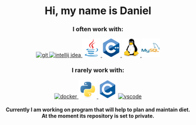 <h1 align="center">Hi, my name is Daniel</h1>

<h3 align="center">I often work with:</h3>

<p align="center">
    <a href="https://git-scm.com/" target="_blank">
        <img src="https://www.vectorlogo.zone/logos/git-scm/git-scm-icon.svg" alt="git" width="50" height="50" />
    </a>
    <a href="https://www.jetbrains.com/idea/" target="_blank">
        <img src="https://upload.wikimedia.org/wikipedia/commons/thumb/9/9c/IntelliJ_IDEA_Icon.svg/2048px-IntelliJ_IDEA_Icon.svg.png" alt="intellij idea" width="50" height="50" />
    </a>
    <a href="https://www.java.com" target="_blank">
        <img src="https://raw.githubusercontent.com/devicons/devicon/master/icons/java/java-original.svg" alt="java" width="50" height="50" />
    </a>
    <a href="https://isocpp.org" target="_blank">
        <img src="https://github.com/devicons/devicon/blob/master/icons/cplusplus/cplusplus-original.svg" alt="cpp" width="50" height="50" />
    </a>
    <a href="https://www.linux.org/" target="_blank">
        <img src="https://raw.githubusercontent.com/devicons/devicon/master/icons/linux/linux-original.svg" alt="linux" width="50" height="50" />
    </a>
    <a href="https://www.mysql.com/" target="_blank">
        <img src="https://raw.githubusercontent.com/devicons/devicon/master/icons/mysql/mysql-original-wordmark.svg" alt="mysql" width="50" height="50" />
    </a>
</p>

<h3 align="center">I rarely work with:</h3>

<p align="center">
    <a href="https://www.docker.com/" target="_blank">
        <img src="https://www.docker.com/wp-content/uploads/2022/03/vertical-logo-monochromatic.png" alt="docker" width="50" height="50" />
    </a>
    <a href="https://www.python.org/" target="_blank">
        <img src="https://raw.githubusercontent.com/devicons/devicon/master/icons/python/python-original.svg" alt="python" width="50" height="50" />
    </a>
        <img src="https://github.com/devicons/devicon/blob/master/icons/c/c-original.svg" alt="c" width="50" height="50" />
    <a href="https://code.visualstudio.com/" target="_blank">
        <img src="https://upload.wikimedia.org/wikipedia/commons/thumb/9/9a/Visual_Studio_Code_1.35_icon.svg/1024px-Visual_Studio_Code_1.35_icon.svg.png" alt="vscode" width="50" height="50" />
    </a>
</p>

<h4 align="center">Currently I am working on program that will help to plan and maintain diet. At the moment its repository is set to private.</h4>
